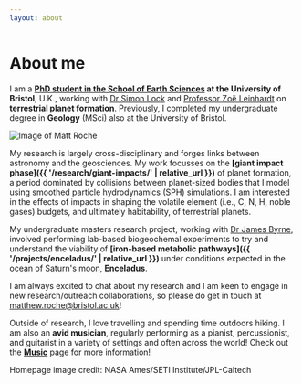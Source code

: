 ```yaml
---
layout: about
---
```


# About me

I am a **[PhD student in the School of Earth Sciences](https://www.bristol.ac.uk/people/person/Matt-Roche-e3708885-846a-415c-bf30-f0c7100c57ad/) at the University of Bristol**, U.K., working with [Dr Simon Lock](https://www.bristol.ac.uk/people/person/Simon-Lock-9fc527c3-d0d2-4e5e-aa4f-d6a810f5258b/) and [Professor Zoë Leinhardt](https://www.bristol.ac.uk/people/person/Zoe-Leinhardt-ad2b6a4d-19e3-46ae-a926-fc3ed82b29e5/) on **terrestrial planet formation**. Previously, I completed my undergraduate degree in **Geology** (MSci) also at the University of Bristol. 

<img src="{{ '/assets/img/about.jpg' | relative_url }}" alt="Image of Matt Roche" class="about-photo" />

My research is largely cross-disciplinary and forges links between astronomy and the geosciences. My work focusses on the **[giant impact phase]({{ '/research/giant-impacts/' | relative_url }})**  of planet formation, a period dominated by collisions between planet-sized bodies that I model using smoothed particle hydrodynamics (SPH) simulations. I am interested in the effects of impacts in shaping the volatile element (i.e., C, N, H, noble gases) budgets, and ultimately habitability, of terrestrial planets. 

My undergraduate masters research project, working with [Dr James Byrne](https://www.bristol.ac.uk/people/person/James-Byrne-68bec5c1-9f51-4e8a-b4c6-c31dc8b41b65/), involved performing lab-based biogeochemal experiments to try and understand the viability of **[iron-based metabolic pathways]({{ '/projects/enceladus/' | relative_url }})** under conditions expected in the ocean of Saturn's moon, **Enceladus**.

I am always excited to chat about my research and I am keen to engage in new research/outreach collaborations, so please do get in touch at <a href="mailto:matthew.roche@bristol.ac.uk" style="color: #1E90FF;">matthew.roche@bristol.ac.uk</a>!

Outside of research, I love travelling and spending time outdoors hiking. I am also an **avid musician**, regularly performing as a pianist, percussionist, and guitarist in a variety of settings and often across the world! Check out the **[Music](/music/)** page for more information!

<span class="image-credit">Homepage image credit: NASA Ames/SETI Institute/JPL-Caltech</span>